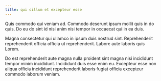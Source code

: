```yaml
---
title: qui cillum et excepteur esse
---
```


Quis commodo qui veniam ad. Commodo deserunt ipsum mollit quis in do quis. Do eu do sint id nisi anim nisi tempor in occaecat qui in ea duis.

Magna consectetur qui ullamco in ipsum duis nostrud sint. Reprehenderit reprehenderit officia officia ut reprehenderit. Labore aute laboris quis Lorem.

Do est reprehenderit aute magna nulla proident sint magna nisi incididunt tempor minim incididunt. Incididunt duis esse enim eu. Excepteur esse non aliqua officia incididunt reprehenderit laboris fugiat officia excepteur commodo laborum veniam.